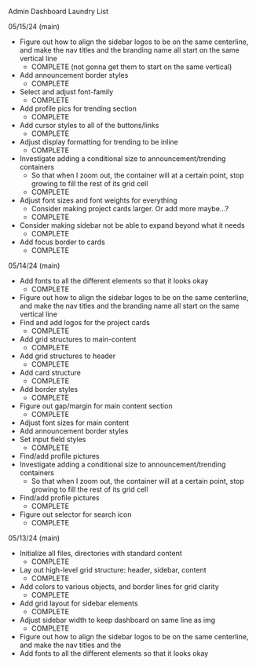 Admin Dashboard Laundry List

05/15/24 (main)
- Figure out how to align the sidebar logos to be on the same centerline, and
  make the nav titles and the branding name all start on the same vertical line
    - COMPLETE (not gonna get them to start on the same vertical)
- Add announcement border styles
    - COMPLETE
- Select and adjust font-family
    - COMPLETE
- Add profile pics for trending section
    - COMPLETE
- Add cursor styles to all of the buttons/links
    - COMPLETE
- Adjust display formatting for trending to be inline
    - COMPLETE
- Investigate adding a conditional size to announcement/trending containers
    - So that when I zoom out, the container will at a certain point, stop
      growing to fill the rest of its grid cell
    - COMPLETE
- Adjust font sizes and font weights for everything
    - Consider making project cards larger. Or add more maybe...?
    - COMPLETE
- Consider making sidebar not be able to expand beyond what it needs
    - COMPLETE
- Add focus border to cards
    - COMPLETE

05/14/24 (main)
- Add fonts to all the different elements so that it looks okay
    - COMPLETE
- Figure out how to align the sidebar logos to be on the same centerline, and
  make the nav titles and the branding name all start on the same vertical line
- Find and add logos for the project cards
    - COMPLETE
- Add grid structures to main-content
    - COMPLETE
- Add grid structures to header
    - COMPLETE
- Add card structure
    - COMPLETE
- Add border styles
    - COMPLETE
- Figure out gap/margin for main content section
    - COMPLETE
- Adjust font sizes for main content
- Add announcement border styles
- Set input field styles
    - COMPLETE
- Find/add profile pictures
- Investigate adding a conditional size to announcement/trending containers
    - So that when I zoom out, the container will at a certain point, stop
      growing to fill the rest of its grid cell
- Find/add profile pictures
    - COMPLETE
- Figure out selector for search icon
    - COMPLETE

05/13/24 (main)
- Initialize all files, directories with standard content
    - COMPLETE
- Lay out high-level grid structure: header, sidebar, content
    - COMPLETE
- Add colors to various objects, and border lines for grid clarity
    - COMPLETE
- Add grid layout for sidebar elements
    - COMPLETE
- Adjust sidebar width to keep dashboard on same line as img
    - COMPLETE
- Figure out how to align the sidebar logos to be on the same centerline, and
  make the nav titles and the 
- Add fonts to all the different elements so that it looks okay